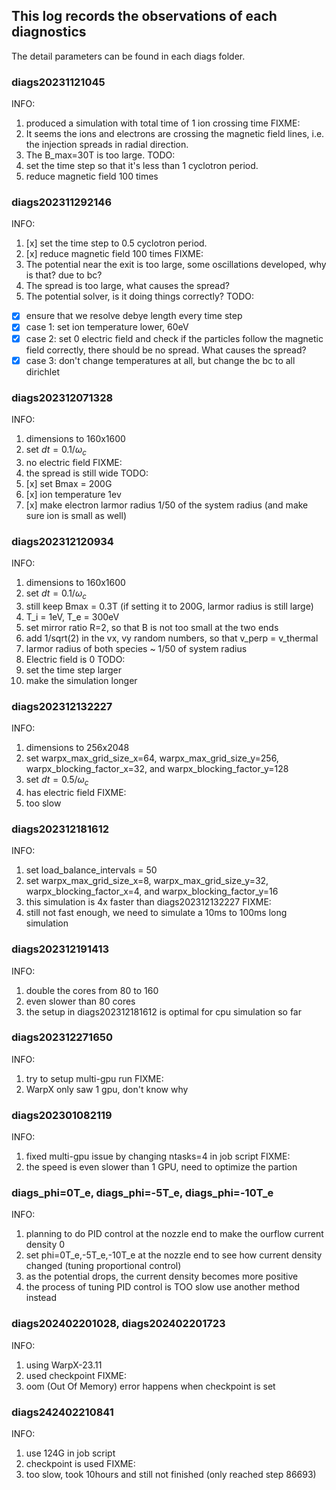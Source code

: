 ## This log records the observations of each diagnostics 
The detail parameters can be found in each diags folder.
### diags20231121045
INFO:
1. produced a simulation with total time of 1 ion crossing time 
FIXME:
1. It seems the ions and electrons are crossing the magnetic field lines, i.e. the injection spreads in radial direction. 
2. The B_max=30T is too large.
TODO:
1. set the time step so that it's less than 1 cyclotron period. 
2. reduce magnetic field 100 times

### diags202311292146
INFO:
1. [x] set the time step to 0.5 cyclotron period. 
2. [x] reduce magnetic field 100 times
FIXME: 
1. The potential near the exit is too large, some oscillations developed, why is that? due to bc?
2. The spread is too large, what causes the spread?
3. The potential solver, is it doing things correctly? 
TODO: 
- [x] ensure that we resolve debye length every time step
- [x] case 1: set ion temperature lower, 60eV
- [x] case 2: set 0 electric field and check if the particles follow the magnetic field correctly, there should be no spread. What causes the spread?
- [x] case 3: don't change temperatures at all, but change the bc to all dirichlet

### diags202312071328
INFO:
1. dimensions to 160x1600
2. set $dt = 0.1 / \omega_c$
3. no electric field
FIXME:
1. the spread is still wide
TODO:
1. [x] set Bmax = 200G
2. [x] ion temperature 1ev
3. [x] make electron larmor radius 1/50 of the system radius (and make sure ion is small as well)

### diags202312120934
INFO:
1. dimensions to 160x1600
2. set $dt = 0.1 / \omega_c$
3. still keep Bmax = 0.3T (if setting it to 200G, larmor radius is still large)
4. T_i = 1eV, T_e = 300eV
5. set mirror ratio R=2, so that B is not too small at the two ends
6. add 1/sqrt(2) in the vx, vy random numbers, so that v_perp = v_thermal
7. larmor radius of both species ~ 1/50 of system radius
8. Electric field is 0
TODO:
1. set the time step larger
2. make the simulation longer

### diags202312132227
INFO:
1. dimensions to 256x2048
2. set warpx_max_grid_size_x=64, warpx_max_grid_size_y=256, warpx_blocking_factor_x=32, and warpx_blocking_factor_y=128
3. set $dt = 0.5 / \omega_c$
4. has electric field
FIXME:
1. too slow

### diags202312181612
INFO:
1. set load_balance_intervals = 50
2. set warpx_max_grid_size_x=8, warpx_max_grid_size_y=32, warpx_blocking_factor_x=4, and warpx_blocking_factor_y=16
3. this simulation is 4x faster than diags202312132227
FIXME:
1. still not fast enough, we need to simulate a 10ms to 100ms long simulation

### diags202312191413
INFO:
1. double the cores from 80 to 160
2. even slower than 80 cores
3. the setup in diags202312181612 is optimal for cpu simulation so far

### diags202312271650
INFO:
1. try to setup multi-gpu run
FIXME:
1. WarpX only saw 1 gpu, don't know why

### diags202301082119
INFO:
1. fixed multi-gpu issue by changing ntasks=4 in job script
FIXME:
1. the speed is even slower than 1 GPU, need to optimize the partion

### diags_phi=0T_e, diags_phi=-5T_e, diags_phi=-10T_e
INFO:
1. planning to do PID control at the nozzle end to make the ourflow current density 0
2. set phi=0T_e,-5T_e,-10T_e at the nozzle end to see how current density changed (tuning proportional control)
3. as the potential drops, the current density becomes more positive
4. the process of tuning PID control is TOO slow use another method instead

### diags202402201028, diags202402201723
INFO:
1. using WarpX-23.11
2. used checkpoint
FIXME:
1. oom (Out Of Memory) error happens when checkpoint is set

### diags242402210841
INFO:
1. use 124G in job script
2. checkpoint is used
FIXME:
1. too slow, took 10hours and still not finished (only reached step 86693)

